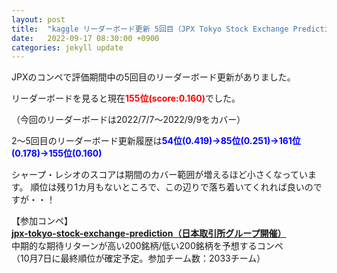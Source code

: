 ```yaml
---
layout: post
title:  "kaggle リーダーボード更新 5回目（JPX Tokyo Stock Exchange Prediction）"
date:   2022-09-17 08:30:00 +0900
categories: jekyll update
---
```


JPXのコンペで評価期間中の5回目のリーダーボード更新がありました。

リーダーボードを見ると現在<span style="color: red; ">**155位(score:0.160)**</span>でした。

（今回のリーダーボードは2022/7/7～2022/9/9をカバー）

2～5回目のリーダーボード更新履歴は<span style="color: blue; ">**54位(0.419)→85位(0.251)→161位(0.178)→155位(0.160)**</span>

シャープ・レシオのスコアは期間のカバー範囲が増えるほど小さくなっています。
順位は残り1カ月もないところで、この辺りで落ち着いてくれれば良いのですが・・！


【参加コンペ】  
**<a href="https://www.kaggle.com/competitions/jpx-tokyo-stock-exchange-prediction" target="_blank">jpx-tokyo-stock-exchange-prediction（日本取引所グループ開催）</a>**  
中期的な期待リターンが高い200銘柄/低い200銘柄を予想するコンペ  
（10月7日に最終順位が確定予定。参加チーム数：2033チーム）
